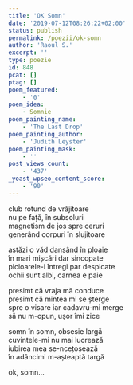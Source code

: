 ```yaml
---
title: 'OK Somn'
date: '2019-07-12T08:26:22+02:00'
status: publish
permalink: /poezii/ok-somn
author: 'Raoul S.'
excerpt: ''
type: poezie
id: 848
pcat: []
ptag: []
poem_featured:
    - '0'
poem_idea:
    - Somnie
poem_painting_name:
    - 'The Last Drop'
poem_painting_author:
    - 'Judith Leyster'
poem_painting_mask:
    - ''
post_views_count:
    - '437'
_yoast_wpseo_content_score:
    - '90'
---
```

club rotund de vrăjitoare  
nu pe față, în subsoluri  
magnetism de jos spre ceruri  
generând corpuri în slujitoare

astăzi o văd dansând în ploaie  
în mari mișcări dar sincopate  
picioarele-i întregi par despicate  
ochii sunt albi, carnea e paie

presimt că vraja mă conduce  
presimt că mintea mi se șterge  
spre o visare iar cadavru-mi merge  
să nu m-opun, ușor îmi zice

somn în somn, obsesie largă  
cuvintele-mi nu mai lucrează  
iubirea mea se-ncețoșează  
în adâncimi m-așteaptă targă

ok, somn…